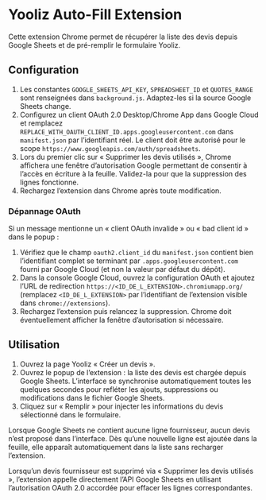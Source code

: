 # Yooliz Auto-Fill Extension

Cette extension Chrome permet de récupérer la liste des devis depuis Google Sheets et de pré-remplir le formulaire Yooliz.

## Configuration

1. Les constantes `GOOGLE_SHEETS_API_KEY`, `SPREADSHEET_ID` et `QUOTES_RANGE` sont renseignées dans `background.js`.
   Adaptez-les si la source Google Sheets change.
2. Configurez un client OAuth 2.0 Desktop/Chrome App dans Google Cloud et remplacez
   `REPLACE_WITH_OAUTH_CLIENT_ID.apps.googleusercontent.com` dans `manifest.json` par
   l’identifiant réel. Le client doit être autorisé pour le scope
   `https://www.googleapis.com/auth/spreadsheets`.
3. Lors du premier clic sur « Supprimer les devis utilisés », Chrome affichera une
   fenêtre d’autorisation Google permettant de consentir à l’accès en écriture à la
   feuille. Validez-la pour que la suppression des lignes fonctionne.
4. Rechargez l’extension dans Chrome après toute modification.

### Dépannage OAuth

Si un message mentionne un « client OAuth invalide » ou « bad client id » dans le popup :

1. Vérifiez que le champ `oauth2.client_id` du `manifest.json` contient bien l’identifiant
   complet se terminant par `.apps.googleusercontent.com` fourni par Google Cloud (et non
   la valeur par défaut du dépôt).
2. Dans la console Google Cloud, ouvrez la configuration OAuth et ajoutez l’URL de
   redirection `https://<ID_DE_L_EXTENSION>.chromiumapp.org/` (remplacez `<ID_DE_L_EXTENSION>`
   par l’identifiant de l’extension visible dans `chrome://extensions`).
3. Rechargez l’extension puis relancez la suppression. Chrome doit éventuellement afficher
   la fenêtre d’autorisation si nécessaire.

## Utilisation

1. Ouvrez la page Yooliz « Créer un devis ».
2. Ouvrez le popup de l’extension : la liste des devis est chargée depuis Google Sheets.
   L’interface se synchronise automatiquement toutes les quelques secondes pour
   refléter les ajouts, suppressions ou modifications dans le fichier Google Sheets.
3. Cliquez sur « Remplir » pour injecter les informations du devis sélectionné dans le formulaire.

Lorsque Google Sheets ne contient aucune ligne fournisseur, aucun devis n’est
proposé dans l’interface. Dès qu’une nouvelle ligne est ajoutée dans la feuille,
elle apparaît automatiquement dans la liste sans recharger l’extension.

Lorsqu’un devis fournisseur est supprimé via « Supprimer les devis utilisés », l’extension appelle directement
l’API Google Sheets en utilisant l’autorisation OAuth 2.0 accordée pour effacer les lignes correspondantes.
